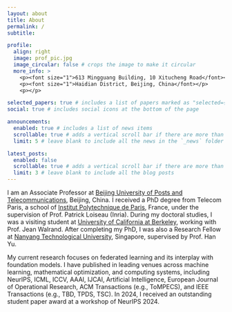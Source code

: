 ```yaml
---
layout: about
title: About
permalink: /
subtitle: 

profile:
  align: right
  image: prof_pic.jpg
  image_circular: false # crops the image to make it circular
  more_info: >
    <p><font size="1">613 Mingguang Building, 10 Xitucheng Road</font></p>
    <p><font size="1">Haidian District, Beijing, China</font></p>
    <p></p>

selected_papers: true # includes a list of papers marked as "selected={true}"
social: true # includes social icons at the bottom of the page

announcements:
  enabled: true # includes a list of news items
  scrollable: true # adds a vertical scroll bar if there are more than 3 news items
  limit: 5 # leave blank to include all the news in the `_news` folder

latest_posts:
  enabled: false
  scrollable: true # adds a vertical scroll bar if there are more than 3 new posts items
  limit: 3 # leave blank to include all the blog posts
---
```


I am an Associate Professor at [Beijing University of Posts and Telecommunications](https://scss.bupt.edu.cn/info/1063/5161.htm), Beijing, China. I received a PhD degree from Telecom Paris, a school of [Institut Polytechnique de Paris](https://www.ip-paris.fr/en/about/facts-and-figures/rankings), France, under the supervision of Prof. Patrick Loiseau (Inria). During my doctoral studies, I was a visiting student at [University of California at Berkeley](https://bliss.eecs.berkeley.edu/), working with Prof. Jean Walrand. After completing my PhD, I was also a Research Fellow at [Nanyang Technological University](https://www.ntu.edu.sg/), Singapore, supervised by Prof. Han Yu. 


My current research focuses on federated learning and its interplay with foundation models. I have published in leading venues across machine learning, mathematical optimization, and computing systems, including NeurIPS, ICML, ICCV, AAAI, IJCAI, Artificial Intelligence, European Journal of Operational Research, ACM Transactions (e.g., ToMPECS), and IEEE Transactions (e.g., TBD, TPDS, TSC). In 2024, I received an outstanding student paper award at a workshop of NeurIPS 2024. 




